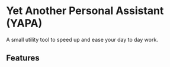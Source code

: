 # Yet Another Personal Assistant (YAPA)

A small utility tool to speed up and ease your day to day work.

## Features

